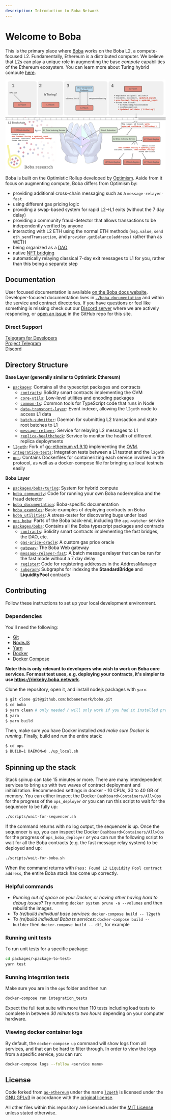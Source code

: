 ```yaml
---
description: Introduction to Boba Network
---
```


# Welcome to Boba

This is the primary place where [Boba](https://boba.network) works on the Boba L2, a compute-focused L2. Fundamentally, Ethereum is a distributed computer. We believe that L2s can play a unique role in augmenting the base _compute_ capabilities of the Ethereum ecosystem. You can learn more about Turing hybrid compute [here](./packages/boba/turing/README.md).

![turing](./packages/boba/gateway/src/images/boba2/turing.png)

Boba is built on the Optimistic Rollup developed by [Optimism](https://optimism.io). Aside from it focus on augmenting compute, Boba differs from Optimism by:

  * providing additional cross-chain messaging such as a `message-relayer-fast`
  * using different gas pricing logic
  * providing a swap-based system for rapid L2->L1 exits (without the 7 day delay)
  * providing a community fraud-detector that allows transactions to be independently verified by anyone
  * interacting with L2 ETH using the normal ETH methods (`msg.value`, `send eth_sendTransaction`, and `provider.getBalance(address)` rather than as WETH
  * being organized as a [DAO](./packages/boba/contracts/contracts/DAO)
  * native [NFT bridging](./packages/boba/contracts/contracts/bridges)
  * automatically relaying classical 7-day exit messages to L1 for you, rather than this being a separate step

## Documentation

User focused documentation is available [on the Boba docs website](http://docs.boba.network/). Developer-focused documentation lives in [`./boba_documentation`](https://github.com/bobanetwork/boba/blob/develop/boba_documentation) and within the service and contract directories. If you have questions or feel like something is missing check out our [Discord server](https://discord.com/invite/YFweUKCb8a) where we are actively responding, or [open an issue](https://github.com/bobanetwork/boba/issues) in the GitHub repo for this site.

### Direct Support

[Telegram for Developers](https://t.me/bobadev)\
[Project Telegram](https://t.me/bobanetwork )\
[Discord](https://discord.com/invite/YFweUKCb8a)

## Directory Structure

**Base Layer (generally similar to Optimistic Ethereum)**

* [`packages`](./packages): Contains all the typescript packages and contracts
  * [`contracts`](./packages/contracts): Solidity smart contracts implementing the OVM
  * [`core-utils`](./packages/core-utils): Low-level utilities and encoding packages
  * [`common-ts`](./packages/common-ts): Common tools for TypeScript code that runs in Node
  * [`data-transport-layer`](./packages/data-transport-layer): Event indexer, allowing the `l2geth` node to access L1 data
  * [`batch-submitter`](./go/batch-submitter): Daemon for submitting L2 transaction and state root batches to L1
  * [`message-relayer`](./packages/message-relayer): Service for relaying L2 messages to L1
  * [`replica-healthcheck`](./packages/replica-healthcheck): Service to monitor the health of different replica deployments
* [`l2geth`](./l2geth): Fork of [go-ethereum v1.9.10](https://github.com/ethereum/go-ethereum/tree/v1.9.10) implementing the [OVM](https://research.paradigm.xyz/optimism#optimistic-geth).
* [`integration-tests`](./integration-tests): Integration tests between a L1 testnet and the `l2geth`
* [`ops`](./ops): Contains Dockerfiles for containerizing each service involved in the protocol,
as well as a docker-compose file for bringing up local testnets easily

**Boba Layer**

* [`packages/boba/turing`](./packages/boba/turing): System for hybrid compute
* [`boba_community`](./boba_community): Code for running your own Boba node/replica and the fraud detector
* [`boba_documentation`](./boba_documentation): Boba-specific documentation
* [`boba_examples`](./boba_examples): Basic examples of deploying contracts on Boba
* [`boba_utilities`](./boba_utilities): A stress-tester for discovering bugs under load
* [`ops_boba`](./ops_boba): Parts of the Boba back-end, including the `api-watcher` service
* [`packages/boba`](./packages/boba): Contains all the Boba typescript packages and contracts
  * [`contracts`](./packages/boba/contracts): Solidity smart contracts implementing the fast bridges, the DAO, etc.
  * [`gas-price-oracle`](./packages/boba/gas-price-oracle): A custom gas price oracle
  * [`gateway`](./packages/boba/gateway): The Boba Web gateway
  * [`message-relayer-fast`](./packages/message-relayer): A batch message relayer that can be run for the fast mode without a 7 day delay
  * [`register`](./packages/boba/register): Code for registering addresses in the AddressManager
  * [`subgraph`](./packages/boba/subgraph): Subgraphs for indexing the **StandardBridge** and **LiquidityPool** contracts

## Contributing

Follow these instructions to set up your local development environment.

### Dependencies

You'll need the following:

* [Git](https://git-scm.com/downloads)
* [NodeJS](https://nodejs.org/en/download/)
* [Yarn](https://classic.yarnpkg.com/en/docs/install)
* [Docker](https://docs.docker.com/get-docker/)
* [Docker Compose](https://docs.docker.com/compose/install/)

**Note: this is only relevant to developers who wish to work on Boba core services. For most test uses, e.g. deploying your contracts, it's simpler to use https://rinkeby.boba.network**.

Clone the repository, open it, and install nodejs packages with `yarn`:

```bash
$ git clone git@github.com:bobanetwork/boba.git
$ cd boba
$ yarn clean # only needed / will only work if you had it installed previously
$ yarn
$ yarn build
```

Then, make sure you have Docker installed _and make sure Docker is running_. Finally, build and run the entire stack:

```bash
$ cd ops
$ BUILD=1 DAEMON=0 ./up_local.sh
```

## Spinning up the stack

Stack spinup can take 15 minutes or more. There are many interdependent services to bring up with two waves of contract deployment and initialization. Recommended settings in docker - 10 CPUs, 30 to 40 GB of memory. You can either inspect the Docker `Dashboard>Containers/All>Ops` for the progress of the `ops_deployer` _or_ you can run this script to wait for the sequencer to be fully up:

```bash
./scripts/wait-for-sequencer.sh
```

If the command returns with no log output, the sequencer is up. Once the sequencer is up, you can inspect the Docker `Dashboard>Containers/All>Ops` for the progress of `ops_boba_deployer` _or_ you can run the following script to wait for all the Boba contracts (e.g. the fast message relay system) to be deployed and up:

```bash
./scripts/wait-for-boba.sh
```

When the command returns with `Pass: Found L2 Liquidity Pool contract address`, the entire Boba stack has come up correctly.

### Helpful commands

* _Running out of space on your Docker, or having other having hard to debug issues_? Try running `docker system prune -a --volumes` and then rebuild the images.
* _To (re)build individual base services_: `docker-compose build -- l2geth`
* _To (re)build individual Boba ts services_: `docker-compose build -- builder` then `docker-compose build -- dtl`, for example

### Running unit tests

To run unit tests for a specific package:

```bash
cd packages/<package-to-test>
yarn test
```

### Running integration tests

Make sure you are in the `ops` folder and then run

```bash
docker-compose run integration_tests
```

Expect the full test suite with more than 110 tests including load tests to complete in
between *30 minutes* to *two hours* depending on your computer hardware.

### Viewing docker container logs

By default, the `docker-compose up` command will show logs from all services, and that
can be hard to filter through. In order to view the logs from a specific service, you can run:

```bash
docker-compose logs --follow <service name>
```

## License

Code forked from [`go-ethereum`](https://github.com/ethereum/go-ethereum) under the name [`l2geth`](https://github.com/ethereum-optimism/optimism/tree/master/l2geth) is licensed under the [GNU GPLv3](https://gist.github.com/kn9ts/cbe95340d29fc1aaeaa5dd5c059d2e60) in accordance with the [original license](https://github.com/ethereum/go-ethereum/blob/master/COPYING).

All other files within this repository are licensed under the [MIT License](https://github.com/bobanetwork/boba/blob/develop/LICENSE) unless stated otherwise.
